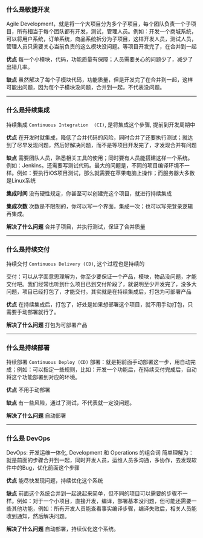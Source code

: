 ### 什么是敏捷开发

Agile Development，就是将一个大项目分为多个子项目，每个团队负责一个子项目，所有相当于每个团队都有开发，测试，管理人员。例如：开发一个商城系统，可以将用户系统，订单系统，商品系统拆分为子项目，这样开发人员，测试人员，管理人员只需要关心当前负责的这么模块没问题。等项目开发完了，在合并到一起

**优点**
每一个小模块，代码，功能质量有保障；人员需要关心的问题少了，减少了出错几率。

**缺点**
虽然解决了每个子模块代码，功能质量，但是开发完了在合并到一起，这样可能出问题，因为每个子模块没问题，合并到一起，不代表没问题。


------------

### 什么是持续集成

持续集成 `Continuous Integration  (CI)`, 是将集成这个步骤, 提前到开发周期中

**优点**
在开发时就集成，降低了合并代码的风险，同时合并了还要执行测试；就达到了尽早发现问题，然后好解决问题，而不是等项目开发完了，才发现合并有问题

**缺点**
需要团队人员，熟悉相关工具的使用；同时要有人员能搭建这样一个系统。例如：Jenkins。还需要写测试代码。最大的问题是，不同的项目编译环境不一样。例如：要执行iOS项目测试，那么就需要在苹果电脑上操作；而服务器大多数是Linux系统

**集成时间**
没有硬性规定，你甚至可以创建完这个项目，就进行持续集成

**集成次数**
次数是不限制的，你可以写一个界面，集成一次；也可以写完登录逻辑再集成。

**解决了什么问题**
合并子项目，并执行测试，保证了合并质量

--------------

### 什么是持续交付

持续交付 `Continuous Delivery (CD)`, 这个过程也是持续的

交付：可以从字面意思理解为，你至少要保证一个产品，模块，物品没问题，才能交付吧。我们经常也听到什么项目已到交付阶段了，就说明至少开发完了，没多大问题，项目已经打包了，才能交付。其实就是在持续集成后，打包为可部署产品

**优点**
在持续集成后，打包了，好处是如果想部署这个项目，就不用手动打包，只需要手动部署就行了。

**解决了什么问题**
打包为可部署产品

---------------

### 什么是持续部署

持续部署 `Continuous Deploy (CD)` 
部署：就是把前面手动部署这一步，用自动完成；例如：可以指定一些规则，比如：开发一个功能后，在持续交付完成后，自动将这个功能部署到对应的环境。

**优点**
不用手动部署

**缺点**
有一些风险，通过了测试，不代表就一定没问题。

**解决了什么问题**
自动部署

-----------------

### 什么是 DevOps

DevOps: 开发运维一体化, Development 和 Operations 的组合词
简单理解为：就是前面的步骤合并到一起，同时开发人员，运维人员多沟通，多协作，去发现软件中的Bug，优化前面这个步骤

**优点**
能尽快发现问题，持续优化这个系统

**缺点**
前面这个系统合并到一起说起来简单，但不同的项目可以需要的步骤不一样。例如：对于一个小项目，直接开发，编译，部署基本没问题，但可能还需要一些其他功能，例如：所有开发人员能查看事实编译步骤，编译失败后，相关人员能收到通知，然后解决问题。

**解决了什么问题**
自动部署，持续优化这个系统。